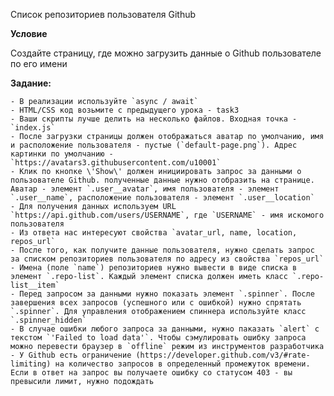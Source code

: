 



Список репозиториев пользователя Github

**Условие**

Создайте страницу, где можно загрузить данные о Github пользователе по его имени

**Задание:**

    - В реализации используйте `async / await`
    - HTML/CSS код возьмите с предыдущего урока - task3
    - Ваши скрипты лучше делить на несколько файлов. Входная точка - `index.js`
    - После загрузки страницы должен отображаться аватар по умолчанию, имя и расположение пользователя - пустые (`default-page.png`). Адрес картинки по умолчанию - `https://avatars3.githubusercontent.com/u10001`
    - Клик по кнопке \'Show\' должен инициировать запрос за данными о пользователе Github. полученные данные нужно отобразить на странице. Аватар - элемент `.user__avatar`, имя пользователя - элемент `.user__name`, расположение пользователя - элемент `.user__location`
    - Для получения данных используем URL `https://api.github.com/users/USERNAME`, где `USERNAME` - имя искомого пользователя
    - Из ответа нас интересуют свойства `avatar_url, name, location, repos_url`
    - После того, как получите данные пользователя, нужно сделать запрос за списком репозиториев пользователя по адресу из свойства `repos_url`
    - Имена (поле `name`) репозиториев нужно вывести в виде списка в элемент `.repo-list`. Каждый элемент списка должен иметь класс `.repo-list__item`
    - Перед запросом за данными нужно показать элемент `.spinner`. После завершения всех запросов (успешного или с ошибкой) нужно спрятать `.spinner`. Для управления отображением спиннера используйте класс `.spinner_hidden`
    - В случае ошибки любого запроса за данными, нужно паказать `alert` с текстом `'Failed to load data'`. Чтобы сэмулировать ошибку запроса можно перевести браузер в `offline` режим из инструментов разработчика
    - У Github есть ограничение (https://developer.github.com/v3/#rate-limiting) на количество запросов в определенный промежуток времени. Если в ответ на запрос вы получаете ошибку со статусом 403 - вы превысили лимит, нужно подождать
